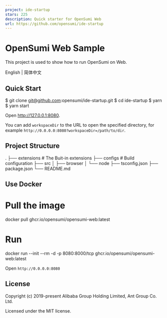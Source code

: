 ```yaml
---
project: ide-startup
stars: 225
description: Quick starter for OpenSumi Web
url: https://github.com/opensumi/ide-startup
---
```


OpenSumi Web Sample
===================

This project is used to show how to run OpenSumi on Web.

English | 简体中文

Quick Start
-----------

$ git clone git@github.com:opensumi/ide-startup.git
$ cd ide-startup
$ yarn
$ yarn start

Open http://127.0.0.1:8080.

You can add `workspaceDir` to the URL to open the specified directory, for example `http://0.0.0.0:8080?workspaceDir=/path/to/dir`.

Project Structure
-----------------

.
├── extensions                  # The Buit-in extensions
├── configs                     # Build configuration
├── src
│   ├── browser
│   └── node
├── tsconfig.json
├── package.json
└── README.md

Use Docker
----------

# Pull the image
docker pull ghcr.io/opensumi/opensumi-web:latest

# Run
docker run --init --rm -d  -p 8080:8000/tcp ghcr.io/opensumi/opensumi-web:latest

Open `http://0.0.0.0:8080`

License
-------

Copyright (c) 2019-present Alibaba Group Holding Limited, Ant Group Co. Ltd.

Licensed under the MIT license.
